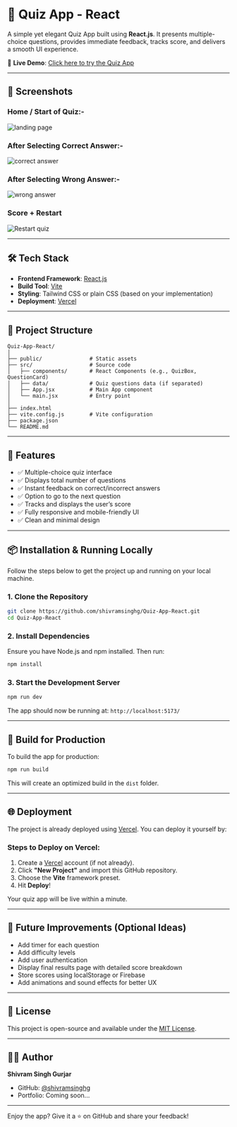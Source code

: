 
# 🎯 Quiz App - React

A simple yet elegant Quiz App built using **React.js**. It presents multiple-choice questions, provides immediate feedback, tracks score, and delivers a smooth UI experience.

🚀 **Live Demo**: [Click here to try the Quiz App](https://quiz-app-react-virid-zeta.vercel.app/)

---

## 📸 Screenshots

### Home / Start of Quiz:-
![landing page](https://github.com/user-attachments/assets/8ce8c90e-95ba-4d9a-baf0-a0f64601003c)


### After Selecting Correct Answer:-
![correct answer](https://github.com/user-attachments/assets/dae3bb73-0a69-4c73-b669-99aa39a020a9)

### After Selecting Wrong Answer:-
![wrong answer](https://github.com/user-attachments/assets/6d55a3a4-aea2-4759-aaa6-d21c86bddee3)

### Score + Restart
![Restart quiz](https://github.com/user-attachments/assets/90fffd61-c154-40ec-90c5-8347473a2f72)


---

## 🛠️ Tech Stack

- **Frontend Framework**: [React.js](https://reactjs.org/)
- **Build Tool**: [Vite](https://vitejs.dev/)
- **Styling**: Tailwind CSS or plain CSS (based on your implementation)
- **Deployment**: [Vercel](https://vercel.com/)

---

## 📁 Project Structure

```
Quiz-App-React/
│
├── public/               # Static assets
├── src/                  # Source code
│   ├── components/       # React Components (e.g., QuizBox, QuestionCard)
│   ├── data/             # Quiz questions data (if separated)
│   ├── App.jsx           # Main App component
│   └── main.jsx          # Entry point
│
├── index.html
├── vite.config.js        # Vite configuration
├── package.json
└── README.md
```

---

## 🔧 Features

- ✅ Multiple-choice quiz interface
- ✅ Displays total number of questions
- ✅ Instant feedback on correct/incorrect answers
- ✅ Option to go to the next question
- ✅ Tracks and displays the user’s score
- ✅ Fully responsive and mobile-friendly UI
- ✅ Clean and minimal design

---

## 📦 Installation & Running Locally

Follow the steps below to get the project up and running on your local machine.

### 1. Clone the Repository

```bash
git clone https://github.com/shivramsinghg/Quiz-App-React.git
cd Quiz-App-React
```

### 2. Install Dependencies

Ensure you have Node.js and npm installed. Then run:

```bash
npm install
```

### 3. Start the Development Server

```bash
npm run dev
```

The app should now be running at: `http://localhost:5173/`

---

## 🧪 Build for Production

To build the app for production:

```bash
npm run build
```

This will create an optimized build in the `dist` folder.

---

## 🌐 Deployment

The project is already deployed using [Vercel](https://vercel.com/). You can deploy it yourself by:

### Steps to Deploy on Vercel:

1. Create a [Vercel](https://vercel.com/signup) account (if not already).
2. Click **"New Project"** and import this GitHub repository.
3. Choose the **Vite** framework preset.
4. Hit **Deploy**!

Your quiz app will be live within a minute.

---

## 🧠 Future Improvements (Optional Ideas)

- Add timer for each question
- Add difficulty levels
- Add user authentication
- Display final results page with detailed score breakdown
- Store scores using localStorage or Firebase
- Add animations and sound effects for better UX

---

## 📄 License

This project is open-source and available under the [MIT License](LICENSE).

---

## 🙋‍♂️ Author

**Shivram Singh Gurjar**

- GitHub: [@shivramsinghg](https://github.com/shivramsinghg)
- Portfolio: Coming soon...

---

Enjoy the app? Give it a ⭐ on GitHub and share your feedback!
